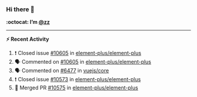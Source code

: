 ### Hi there 👋

**:octocat: I’m [@zz](https://github.com/holazz)**

---

**:zap: Recent Activity**

<!--START_SECTION:activity-->
1. ❗️ Closed issue [#10605](https://github.com/element-plus/element-plus/issues/10605) in [element-plus/element-plus](https://github.com/element-plus/element-plus)
2. 🗣 Commented on [#10605](https://github.com/element-plus/element-plus/issues/10605) in [element-plus/element-plus](https://github.com/element-plus/element-plus)
3. 🗣 Commented on [#6477](https://github.com/vuejs/core/issues/6477) in [vuejs/core](https://github.com/vuejs/core)
4. ❗️ Closed issue [#10573](https://github.com/element-plus/element-plus/issues/10573) in [element-plus/element-plus](https://github.com/element-plus/element-plus)
5. 🎉 Merged PR [#10575](https://github.com/element-plus/element-plus/pull/10575) in [element-plus/element-plus](https://github.com/element-plus/element-plus)
<!--END_SECTION:activity-->
